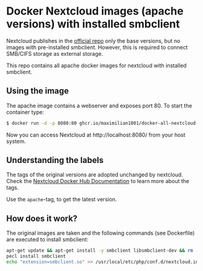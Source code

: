 # Docker Nextcloud images (apache versions) with installed smbclient
Nextcloud publishes in the [official repo](https://hub.docker.com/_/nextcloud) only the base versions, but no images with pre-installed smbclient. However, this is required to connect SMB/CIFS storage as external storage.

This repo contains all apache docker images for nextcloud with installed smbclient.

## Using the image
The apache image contains a webserver and exposes port 80. To start the container type:

```bash
$ docker run -d -p 8080:80 ghcr.io/maximilian1001/docker-all-nextcloud-smb:apache
```
Now you can access Nextcloud at http://localhost:8080/⁠ from your host system.

## Understanding the labels
The tags of the original versions are adopted unchanged by nextcloud. Check the [Nextcloud Docker Hub Documentation](https://hub.docker.com/_/nextcloud#:~:text=Supported%20tags%20and%20respective%20Dockerfile%20links) to learn more about the tags.

Use the ```apache```-tag, to get the latest version.

## How does it work?
The original images are taken and the following commands (see Dockerfile) are executed to install smbclient:
```bash
apt-get update && apt-get install -y smbclient libsmbclient-dev && rm -rf /var/lib/apt/lists/*
pecl install smbclient
echo "extension=smbclient.so" >> /usr/local/etc/php/conf.d/nextcloud.ini
```
